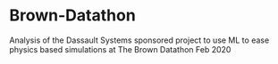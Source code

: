 # Brown-Datathon
Analysis of the Dassault Systems sponsored project to use ML to ease physics based simulations at The Brown Datathon Feb 2020
